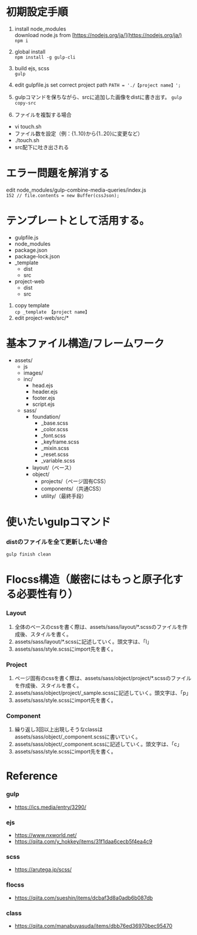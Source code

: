 # 初期設定手順
1. install node_modules  
download node.js from [https://nodejs.org/ja/](https://nodejs.org/ja/)  
`npm i`

2. global install  
`npm install -g gulp-cli`

3. build ejs, scss    
`gulp`

4. edit gulpfile.js
set correct project path
`PATH = './【project name】';
`
5. gulpコマンドを保ちながら、srcに追加した画像をdistに書き出す。
`gulp copy-src`

6. ファイルを複製する場合
- vi touch.sh
- ファイル数を設定（例：{1..10}から{1..20}に変更など）
- ./touch.sh
- src配下に吐き出される

# エラー問題を解消する
edit node_modules/gulp-combine-media-queries/index.js  
`
152 // file.contents = new Buffer(cssJson);
`

# テンプレートとして活用する。
- gulpfile.js
- node_modules
- package.json
- package-lock.json
- _template
    - dist
    - src
- project-web
    - dist
    - src

1. copy template  
`
cp _template 【project name】
`  
2. edit project-web/src/*


# 基本ファイル構造/フレームワーク
- assets/
    - js
    - images/
    - inc/
        - head.ejs
        - header.ejs
        - footer.ejs
        - script.ejs
    - sass/
        - foundation/
            - _base.scss
            - _color.scss
            - _font.scss
            - _keyframe.scss
            - _mixin.scss
            - _reset.scss
            - _variable.scss
        - layout/（ベース）
        - object/
            - projects/（ページ固有CSS）
            - components/（共通CSS）
            - utility/（最終手段）


# 使いたいgulpコマンド
### distのファイルを全て更新したい場合
`
gulp finish clean
`

# Flocss構造（厳密にはもっと原子化する必要性有り）
### Layout
1. 全体のベースのcssを書く際は、assets/sass/layout/*.scssのファイルを作成後、スタイルを書く。
2. assets/sass/layout/*.scssに記述していく。頭文字は、「l」
3. assets/sass/style.scssにimport先を書く。

### Project
1. ページ固有のcssを書く際は、assets/sass/object/project/*.scssのファイルを作成後、スタイルを書く。
2. assets/sass/object/project/_sample.scssに記述していく。頭文字は、「p」
3. assets/sass/style.scssにimport先を書く。


### Component
1. 繰り返し3回以上出現しそうなclassはassets/sass/object/_component.scssに書いていく。
2. assets/sass/object/_component.scssに記述していく。頭文字は、「c」
3. assets/sass/style.scssにimport先を書く。


# Reference
### gulp
- https://ics.media/entry/3290/  

### ejs  
- https://www.nxworld.net/
- https://qiita.com/y_hokkey/items/31f1daa6cecb5f4ea4c9  

### scss
- https://arutega.jp/scss/  

### flocss
- https://qiita.com/sueshin/items/dcbaf3d8a0adb6b087db

### class
- https://qiita.com/manabuyasuda/items/dbb76ed36970bec95470
